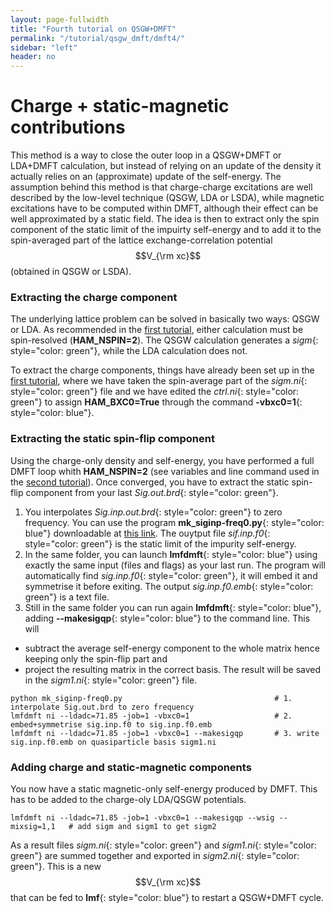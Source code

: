 ```yaml
---
layout: page-fullwidth
title: "Fourth tutorial on QSGW+DMFT"
permalink: "/tutorial/qsgw_dmft/dmft4/"
sidebar: "left"
header: no
---
```


# Charge + static-magnetic contributions 

This method is a way to close the outer loop in a QSGW+DMFT or LDA+DMFT calculation, but instead of relying on an update of the density it actually relies on an (approximate) update of the self-energy.
The assumption behind this method is that charge-charge excitations are well described by the low-level technique (QSGW, LDA or LSDA), while magnetic excitations have to be computed within DMFT, although their effect can be well approximated by a static field. The idea is then to extract only the spin component of the static limit of the impuirty self-energy and to add it to the spin-averaged part of the lattice exchange-correlation potential $$V_{\rm xc}$$ (obtained in QSGW or LSDA).

### Extracting the charge component
The underlying lattice problem can be solved in basically two ways: QSGW or LDA. As recommended in the [first tutorial](https://lordcephei.github.io/tutorial/qsgw_dmft/dmft1), either calculation must be spin-resolved (**HAM_NSPIN=2**). The QSGW calculation generates a _sigm_{: style="color: green"}, while the LDA calculation does not.

To extract the charge components, things have already been set up in the [first tutorial](https://lordcephei.github.io/tutorial/qsgw_dmft/dmft1), where we have taken the spin-average part of the *sigm.ni*{: style="color: green"} file and we have edited the *ctrl.ni*{: style="color: green"} to assign **HAM_BXC0=True** through the command **-vbxc0=1**{: style="color: blue"}.

### Extracting the static spin-flip component
Using the charge-only density and self-energy, you have performed a full DMFT loop whith **HAM_NSPIN=2** (see variables and line command used in the [second tutorial](https://lordcephei.github.io/tutorial/qsgw_dmft/dmft2)). Once converged, you have to extract the static spin-flip component from your last _Sig.out.brd_{: style="color: green"}.

1. You interpolates _Sig.inp.out.brd_{: style="color: green"} to zero frequency. You can use the program **mk_siginp-freq0.py**{: style="color: blue"} downloadable at [this link](https://lordcephei.github.io/assets/download/inputfiles/mk_siginp-freq0.py). The ouytput file _sif.inp.f0_{: style="color: green"} is the static limit of the impurity self-energy.
2. In the same folder, you can launch **lmfdmft**{: style="color: blue"} using exactly the same input (files and flags) as your last run. The program will automatically find _sig.inp.f0_{: style="color: green"}, it will embed it and symmetrise it before exiting. The output *sig.inp.f0.emb*{: style="color: green"} is a text file.
3. Still in the same folder you can run again **lmfdmft**{: style="color: blue"}, adding **\-\-makesigqp**{: style="color: blue"} to the command line. This will
  * subtract the average self-energy component to the whole matrix hence keeping only the spin-flip part and
  * project the resulting matrix in the correct basis.
The result will be saved in the *sigm1.ni*{: style="color: green"} file.

```
python mk_siginp-freq0.py                                  # 1. interpolate Sig.out.brd to zero frequency
lmfdmft ni --ldadc=71.85 -job=1 -vbxc0=1                   # 2. embed+symmetrise sig.inp.f0 to sig.inp.f0.emb
lmfdmft ni --ldadc=71.85 -job=1 -vbxc0=1 --makesigqp       # 3. write sig.inp.f0.emb on quasiparticle basis sigm1.ni
```
  
### Adding charge and static-magnetic components 
You now have a static magnetic-only self-energy produced by DMFT. This has to be added to the charge-oly LDA/QSGW potentials.

``` 
lmfdmft ni --ldadc=71.85 -job=1 -vbxc0=1 --makesigqp --wsig --mixsig=1,1   # add sigm and sigm1 to get sigm2   
```

As a result files *sigm.ni*{: style="color: green"} and *sigm1.ni*{: style="color: green"} are summed together and exported in *sigm2.ni*{: style="color: green"}. This is a new $$V_{\rm xc}$$ that can be fed to **lmf**{: style="color: blue"} to restart a QSGW+DMFT cycle.

